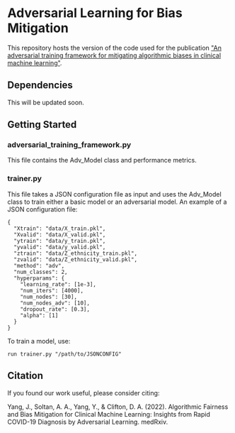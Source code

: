 # Adversarial Learning for Bias Mitigation

This repository hosts the version of the code used for the publication ["An adversarial training framework for mitigating algorithmic biases in clinical machine learning"](https://www.nature.com/articles/s41746-023-00805-y).

## Dependencies

This will be updated soon.

## Getting Started

### adversarial_training_framework.py

This file contains the Adv_Model class and performance metrics.

### trainer.py

This file takes a JSON configuration file as input and uses the Adv_Model class to train either a basic model or an adversarial model. An example of a JSON configuration file:

```
{
  "Xtrain": "data/X_train.pkl",
  "Xvalid": "data/X_valid.pkl",
  "ytrain": "data/y_train.pkl",
  "yvalid": "data/y_valid.pkl",
  "ztrain": "data/Z_ethnicity_train.pkl",
  "zvalid": "data/Z_ethnicity_valid.pkl",
  "method": "adv",
  "num_classes": 2,
  "hyperparams": {
    "learning_rate": [1e-3],
    "num_iters": [4000],
    "num_nodes": [30],
    "num_nodes_adv": [10],
    "dropout_rate": [0.3],
    "alpha": [1]
  }
}
```
To train a model, use:
```
run trainer.py "/path/to/JSONCONFIG"
```

## Citation

If you found our work useful, please consider citing:

Yang, J., Soltan, A. A., Yang, Y., & Clifton, D. A. (2022). Algorithmic Fairness and Bias Mitigation for Clinical Machine Learning: Insights from Rapid COVID-19 Diagnosis by Adversarial Learning. medRxiv.

